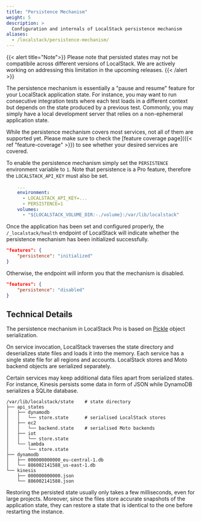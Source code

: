 ```yaml
---
title: "Persistence Mechanism"
weight: 5
description: >
  Configuration and internals of LocalStack persistence mechanism
aliases:
  - /localstack/persistence-mechanism/
---
```


{{< alert title="Note">}}
Please note that persisted states may not be compatibile across different versions of LocalStack.
We are actively working on addressing this limitation in the upcoming releases.
{{< /alert >}}

The persistence mechanism is essentially a "pause and resume" feature for your LocalStack application state.
For instance, you may want to run consecutive integration tests where each test loads in a different context but depends on the state produced by a previous test.
Commonly, you may simply have a local development server that relies on a non-ephemeral application state.

While the persistence mechanism covers most services, not all of them are supported yet.
Please make sure to check the [feature coverage page]({{< ref "feature-coverage" >}}) to see whether your desired services are covered.

To enable the persistence mechanism simply set the `PERSISTENCE` environment variable to `1`.
Note that persistence is a Pro feature, therefore the `LOCALSTACK_API_KEY` must also be set.
 
```yaml
    ...
    environment:
      - LOCALSTACK_API_KEY=...
      - PERSISTENCE=1
    volumes:
      - "${LOCALSTACK_VOLUME_DIR:-./volume}:/var/lib/localstack"
```

Once the application has been set and configured properly, the `/_localstack/health` endpoint of LocalStack will indicate whether the persistence mechanism has been initialized successfully.
```json
"features": {
    "persistence": "initialized"
}
```

Otherwise, the endpoint will inform you that the mechanism is disabled.

```json
"features": {
    "persistence": "disabled"
}
```

## Technical Details

The persistence mechanism in LocalStack Pro is based on [Pickle][pickle] object serialization.

On service invocation, LocalStack traverses the state directory and deserializes state files and loads it into the memory.
Each service has a single state file for all regions and accounts.
LocalStack stores and Moto backend objects are serialized separately.

Certain services may keep additional data files apart from serialized states.
For instance, Kinesis persists some data in form of JSON while DynamoDB serializes a SQLite database.

```plaintext
/var/lib/localstack/state    # state directory
├── api_states
│   ├── dynamodb
│   │   └── store.state      # serialised LocalStack stores
│   ├── ec2
│   │   └── backend.state    # serialised Moto backends
│   ├── iot
│   │   └── store.state
│   └── lambda
│       └── store.state
├── dynamodb
│   ├── 000000000000_eu-central-1.db
│   └── 886002141588_us-east-1.db
└── kinesis
    ├── 000000000000.json
    └── 886002141588.json
```

Restoring the persisted state usually only takes a few milliseconds, even for large projects.
Moreover, since the files store accurate snapshots of the application state, they can restore a state that is identical to the one before restarting the instance.

[pickle]: https://docs.python.org/3/library/pickle.html
